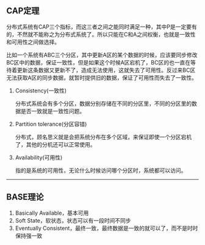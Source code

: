 ## CAP定理
分布式系统有CAP三个指标，而这三者之间之能同时满足一种，其中P是一定要有的，不然就不能称之为分布式系统了。所以只能在C和A之间权衡，也就是一致性和可用性之间做选择。

比如一个系统有ABC三个分区，其中更新A区的某个数据的时候，应该要同步修改BC区中的数据，保证一致性，但是如果这个时候A区宕机了，BC区的也一直在等待着更新这条数据又更新不了，造成无法使用，这就失去了可用性。反过来BC区无法获取A区的同步数据，就暂时提供旧的数据，保证了可用性而失去了一致性。

1. Consistency(一致性)

   分布式系统会有多个分区，数据分别存储在不同的分区里，不同的分区里的数据是否一致就是一致性问题。

2. Partition tolerance(分区容错) 

   分布式，顾名思义就是会把系统分布在多个区域，来保证即使一个分区宕机了，其他的分机还可以正常使用。

3. Availability(可用性)

   指的是系统的可用性，无论什么时候访问哪个分区时，系统都可以访问。

---

## BASE理论
1. Basically Available，基本可用
2. Soft State，软状态，状态可以有一段时间不同步
3. Eventually Consistent，最终一致，最终数据是一致的就可以了，而不是时时保持强一致